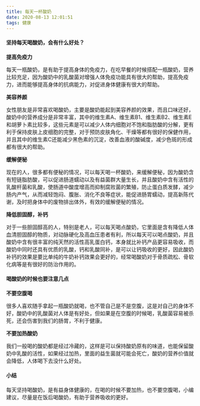 ```yaml
---
title: 每天一杯酸奶
date: 2020-08-13 12:01:51
tags: 健康
---
```


#### 坚持每天喝酸奶，会有什么好处？

**提高免疫力**

每天一瓶酸奶，是有助于提高身体的免疫力，在吃早餐的时候搭配一瓶酸奶，营养比较充足，因为酸奶中的乳酸菌对增强人体免疫功能具有很大的帮助，提高免疫力，进而能够提高身体的抗病能力，对促进身体健康有很大的帮助。

**美容养颜**

女性朋友是非常喜欢喝酸奶，主要是酸奶能起到美容养颜的效果，而且口味还好，酸奶中的营养成分是非常丰富，其中的维生素A、维生素B1、维生素B2、维生素E和胡萝卜素比较多，这些元素是可以减少人体内细胞对不饱和脂肪酸的分解，更有利于保持皮肤上皮细胞的完整，对于预防皮肤角化、干燥等都有很好的保健作用，并且其中的维生素C还能减少黑色素的沉淀，改善血液的酸碱度，减少色斑的形成都有很大的帮助。


**缓解便秘**

现在的人，很多都有便秘的情况，可以每天喝一杯酸奶，来缓解便秘，因为酸奶含有短链脂肪酸，可以促进肠道蠕动以及有益菌群大量生长，并且酸奶中含有活性的乳酸杆菌和乳酸，使肠道中酸度增高而抑制腐败菌的繁殖，防止蛋白质发酵，减少肠内产气，从而减轻饱闷、腹胀、消化不良等症状，能促进肠胃蠕动，提高新陈代谢，及时把身体中的废物排出体外，有效的缓解便秘的情况。

**降低胆固醇，补钙**

对于一些胆固醇高的人，特别是老人，可以每天喝点酸奶，它里面是含有降低人体血清胆固醇的物质，对动脉硬化及高血压患者有利，所以每天可以喝点酸奶，并且酸奶中含有很丰富的纯天然的活性高乳蛋白钙，本身就比补钙产品更容易吸收，而酸奶中同时还具有优质的乳酸，钙和乳酸同补，是可以让钙吸收的更好，因此酸奶补钙的效果是要比单纯的牛奶补钙效果会更好的，经常喝酸奶对于骨质疏松、骨软化病等是有很好的防治作用的。


#### 喝酸奶的时候也要注意几点

**不要空腹喝**

很多人喜欢随手拿起一瓶酸奶就喝，也不管自己是不是空腹，这是对自己的身体不好，酸奶中的乳酸菌对人体是有好处，但如果是在空腹的时候喝，乳酸菌容易被杀死，还会伤害到我们的肠胃，不利于健康。

**不要加热酸奶**

我们一般喝的酸奶都是经过冷藏的，这样是可以保持酸奶原有的味道，也能保留酸奶中乳酸的活性，如果经过加热，里面的益生菌就可能会死亡，酸奶的营养价值就会降低，人体喝下去没什么好处。

#### 小结
每天坚持喝酸奶，是有益身体健康的，在喝的时候不要加热，也不要空腹喝，小编建议，尽量是在饭后喝酸奶，有助于营养吸收的更好。